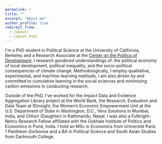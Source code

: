 ```yaml
---
permalink: /
title: ""
excerpt: "About me"
author_profile: true
redirect_from: 
  - /about/
  - /about.html
---
```


I'm a PhD student in Political Science at the University of California, Berkeley and a Research Associate at the [Center on the Politics of Development](https://cpd.berkeley.edu/). I research _gendered_ understandings of: the political economy of local development, political inequality, and the socio-political consequences of climate change. Methodologically, I employ qualitative, experimental, and machine-learning methods. I am also driven by and committed to cumulative learning in the social sciences and minimizing carbon emissions in conducting research.

Outside of the PhD, I've worked for the Impact Data and Evidence Aggregation Library project at the World Bank, the Research, Evaluation and Data Team at IDinsight, the Women’s Economic Empowerment Unit at the U.S. Department of State in Washington, D.C., Vera Solutions in Mumbai, India, and Chhori (Daughter) in Kathmandu, Nepal. I was also a Fulbright-Nehru Research Fellow affiliated with the Gokhale Institute of Politics and Economics in Pune, India. I hold an MSc in Economics from Université Paris 1 Panthéon-Sorbonne and a BA in Political Science and South Asian Studies from Dartmouth College.
